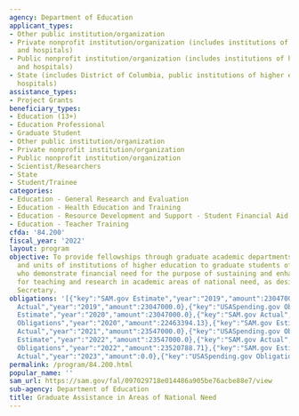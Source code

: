 ```yaml
---
agency: Department of Education
applicant_types:
- Other public institution/organization
- Private nonprofit institution/organization (includes institutions of higher education
  and hospitals)
- Public nonprofit institution/organization (includes institutions of higher education
  and hospitals)
- State (includes District of Columbia, public institutions of higher education and
  hospitals)
assistance_types:
- Project Grants
beneficiary_types:
- Education (13+)
- Education Professional
- Graduate Student
- Other public institution/organization
- Private nonprofit institution/organization
- Public nonprofit institution/organization
- Scientist/Researchers
- State
- Student/Trainee
categories:
- Education - General Research and Evaluation
- Education - Health Education and Training
- Education - Resource Development and Support - Student Financial Aid
- Education - Teacher Training
cfda: '84.200'
fiscal_year: '2022'
layout: program
objective: To provide fellowships through graduate academic departments, programs,
  and units of institutions of higher education to graduate students of superior ability
  who demonstrate financial need for the purpose of sustaining and enhancing the capacity
  for teaching and research in academic areas of national need, as designated by the
  Secretary.
obligations: '[{"key":"SAM.gov Estimate","year":"2019","amount":23047000.0},{"key":"SAM.gov
  Actual","year":"2019","amount":23047000.0},{"key":"USASpending.gov Obligations","year":"2019","amount":22735055.95},{"key":"SAM.gov
  Estimate","year":"2020","amount":23047000.0},{"key":"SAM.gov Actual","year":"2020","amount":23546999.0},{"key":"USASpending.gov
  Obligations","year":"2020","amount":22463394.13},{"key":"SAM.gov Estimate","year":"2021","amount":23547000.0},{"key":"SAM.gov
  Actual","year":"2021","amount":23547000.0},{"key":"USASpending.gov Obligations","year":"2021","amount":21649730.55},{"key":"SAM.gov
  Estimate","year":"2022","amount":23547000.0},{"key":"SAM.gov Actual","year":"2022","amount":23547000.0},{"key":"USASpending.gov
  Obligations","year":"2022","amount":23520788.71},{"key":"SAM.gov Estimate","year":"2023","amount":23547000.0},{"key":"SAM.gov
  Actual","year":"2023","amount":0.0},{"key":"USASpending.gov Obligations","year":"2023","amount":-361634.98}]'
permalink: /program/84.200.html
popular_name: ''
sam_url: https://sam.gov/fal/097029718e014486a905be76acbe88e7/view
sub-agency: Department of Education
title: Graduate Assistance in Areas of National Need
---
```

